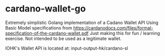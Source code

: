# cardano-wallet-go
Extremely simplistic Golang implementation of a Cadano Wallet API
Using Basic Model specifications from https://cardanodocs.com/files/formal-specification-of-the-cardano-wallet.pdf
Just making this for fun / learning exercise. Not intended to be used as a legitimate wallet.

IOHK's Wallet API is located at: input-output-hk/cardano-sl
